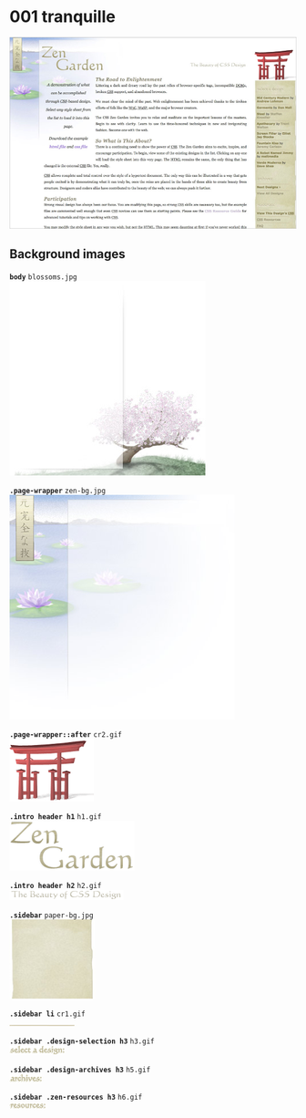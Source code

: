# 001 tranquille
![](001.jpg)

## Background images
**`body`** `blossoms.jpg`  
![](../src/001/blossoms.jpg)

**`.page-wrapper`** `zen-bg.jpg`  
![](../src/001/zen-bg.jpg)

**`.page-wrapper::after`** `cr2.gif`  
![](../src/001/cr2.gif)

**`.intro header h1`** `h1.gif`  
![](../src/001/h1.gif)

**`.intro header h2`** `h2.gif`  
![](../src/001/h2.gif)

**`.sidebar`** `paper-bg.jpg`  
![](../src/001/paper-bg.jpg)

**`.sidebar li`** `cr1.gif`  
![](../src/001/cr1.gif)

**`.sidebar .design-selection h3`** `h3.gif`  
![](../src/001/h3.gif)

**`.sidebar .design-archives h3`** `h5.gif`  
![](../src/001/h5.gif)

**`.sidebar .zen-resources h3`** `h6.gif`  
![](../src/001/h6.gif)
